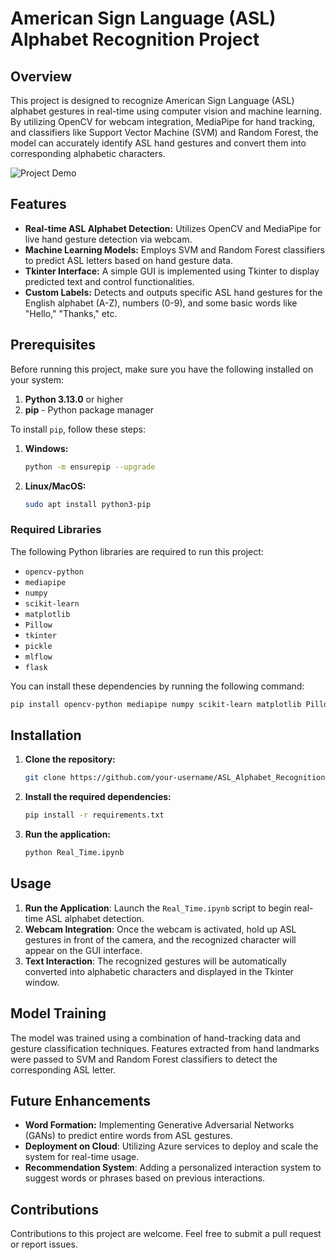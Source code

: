 # American Sign Language (ASL) Alphabet Recognition Project

## Overview

This project is designed to recognize American Sign Language (ASL) alphabet gestures in real-time using computer vision and machine learning. By utilizing OpenCV for webcam integration, MediaPipe for hand tracking, and classifiers like Support Vector Machine (SVM) and Random Forest, the model can accurately identify ASL hand gestures and convert them into corresponding alphabetic characters.

![Project Demo](./Sign_Language_Detection-main\Gui.png")

## Features

- **Real-time ASL Alphabet Detection:** Utilizes OpenCV and MediaPipe for live hand gesture detection via webcam.
- **Machine Learning Models:** Employs SVM and Random Forest classifiers to predict ASL letters based on hand gesture data.
- **Tkinter Interface:** A simple GUI is implemented using Tkinter to display predicted text and control functionalities.
- **Custom Labels:** Detects and outputs specific ASL hand gestures for the English alphabet (A-Z), numbers (0-9), and some basic words like "Hello," "Thanks," etc.

## Prerequisites

Before running this project, make sure you have the following installed on your system:

1. **Python 3.13.0** or higher
2. **pip** - Python package manager

To install `pip`, follow these steps:
1. **Windows:**
   ```bash
   python -m ensurepip --upgrade
   ```

2. **Linux/MacOS:**
   ```bash
   sudo apt install python3-pip
   ```

### Required Libraries

The following Python libraries are required to run this project:

- `opencv-python`
- `mediapipe`
- `numpy`
- `scikit-learn`
- `matplotlib`
- `Pillow`
- `tkinter`
- `pickle`
- `mlflow`
- `flask`

You can install these dependencies by running the following command:

```bash
pip install opencv-python mediapipe numpy scikit-learn matplotlib Pillow mlflow flask
```

## Installation

1. **Clone the repository:**
   ```bash
   git clone https://github.com/your-username/ASL_Alphabet_Recognition.git
   ```

2. **Install the required dependencies:**
   ```bash
   pip install -r requirements.txt
   ```

3. **Run the application:**
   ```bash
   python Real_Time.ipynb
   ```

## Usage

1. **Run the Application**: Launch the `Real_Time.ipynb` script to begin real-time ASL alphabet detection.
2. **Webcam Integration**: Once the webcam is activated, hold up ASL gestures in front of the camera, and the recognized character will appear on the GUI interface.
3. **Text Interaction**: The recognized gestures will be automatically converted into alphabetic characters and displayed in the Tkinter window.

## Model Training

The model was trained using a combination of hand-tracking data and gesture classification techniques. Features extracted from hand landmarks were passed to SVM and Random Forest classifiers to detect the corresponding ASL letter.

## Future Enhancements

- **Word Formation:** Implementing Generative Adversarial Networks (GANs) to predict entire words from ASL gestures.
- **Deployment on Cloud**: Utilizing Azure services to deploy and scale the system for real-time usage.
- **Recommendation System**: Adding a personalized interaction system to suggest words or phrases based on previous interactions.

## Contributions

Contributions to this project are welcome. Feel free to submit a pull request or report issues.

